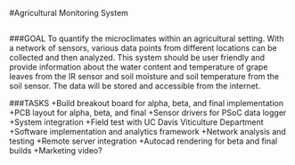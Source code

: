 #Agricultural Monitoring System
##

###GOAL
To quantify the microclimates within an agricultural setting. With a network of sensors, various data points from different locations can be collected and then analyzed. This system should be user friendly and provide information about the water content and temperature of grape leaves from the IR sensor and soil moisture and soil temperature from the soil sensor. The data will be stored and accessible from the internet.

###TASKS
+Build breakout board for alpha, beta, and final implementation
+PCB layout for alpha, beta, and final
+Sensor drivers for PSoC data logger 
+System integration
+Field test with UC Davis Viticulture Department
+Software implementation and analytics framework
+Network analysis and testing
+Remote server integration
+Autocad rendering for beta and final builds
+Marketing video?




